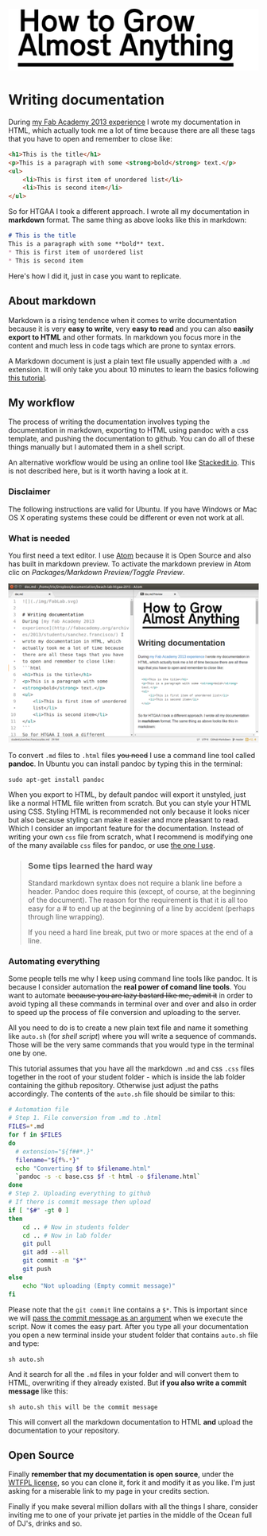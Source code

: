 ![](./img/FabLab.svg)

# Writing documentation
During [my Fab Academy 2013 experience](http://fabacademy.org/archives/2013/students/sanchez.francisco/) I wrote my documentation in HTML, which actually took me a lot of time because there are all these tags that you have to open and remember to close like:
```html
<h1>This is the title</h1>
<p>This is a paragraph with some <strong>bold</strong> text.</p>
<ul>
    <li>This is first item of unordered list</li>
    <li>This is second item</li>
</ul>
```
So for HTGAA I took a different approach. I wrote all my documentation in **markdown** format. The same thing as above looks like this in markdown:
```md
# This is the title
This is a paragraph with some **bold** text.
* This is first item of unordered list
* This is second item
```

Here's how I did it, just in case you want to replicate.

## About markdown
Markdown is a rising tendence when it comes to write documentation because it is very **easy to write**, very **easy to read** and you can also **easily export to HTML** and other formats. In markdown you focus more in the content and much less in code tags which are prone to syntax errors.

A Markdown document is just a plain text file usually appended with a `.md` extension. It will only take you about 10 minutes to learn the basics following [this tutorial](https://help.github.com/articles/markdown-basics/).

## My workflow
The process of writing the documentation involves typing the documentation in markdown, exporting to HTML using pandoc with a css template, and pushing the documentation to github. You can do all of these things manually but I automated them in a shell script.

An alternative workflow would be using an online tool like [Stackedit.io](https://stackedit.io/). This is not described here, but is it worth having a look at it.

### Disclaimer
The following instructions are valid for Ubuntu. If you have Windows or Mac OS X operating systems these could be different or even not work at all.

### What is needed
You first need a text editor. I use [Atom](https://atom.io/) because it is Open Source and also has built in markdown preview. To activate the markdown preview in Atom clic on _Packages/Markdown Preview/Toggle Preview_.

![](./img/doc/atom.png)

To convert `.md` files to `.html` files ~~you need~~ I use a command line tool called **pandoc**. In Ubuntu you can install pandoc by typing this in the terminal:

`sudo apt-get install pandoc`

When you export to HTML, by default pandoc will export it unstyled, just like a normal HTML file written from scratch. But you can style your HTML using CSS. Styling HTML is recommended not only because it looks nicer but also because styling can make it easier and more pleasant to read. Which I consider an important feature for the documentation. Instead of writing your own `css` file from scratch, what I recommend is modifying one of the many available `css` files for pandoc, or use [the one I use](http://git.fabcloud.io/francisco/beach-lab-htgaa-2015/blob/master/students/sanchez.francisco/base.css).

>### Some tips learned the hard way
> Standard markdown syntax does not require a blank line before a header. Pandoc  does  require  this (except, of course, at the beginning of the document). The reason for the requirement is that it is all  too  easy for  a  #  to  end  up  at the beginning of a line by accident (perhaps through line wrapping).
>
> If you need a hard line break, put two or more spaces at the end of a line.

### Automating everything
Some people tells me why I keep using command line tools like pandoc. It is because I consider automation the **real power of comand line tools**. You want to automate ~~because you are lazy bastard like me, admit it~~ in order to avoid typing all these commands in terminal over and over and also in order to speed up the process of file conversion and uploading to the server.

All you need to do is to create a new plain text file and name it something like `auto.sh` (for _shell script_) where you will write a sequence of commands. Those will be the very same commands that you would type in the terminal one by one.

This tutorial assumes that you have all the markdown `.md` and css `.css` files together in the root of your student folder - which is inside the lab folder containing the github repository. Otherwise just adjust the paths accordingly. The contents of the `auto.sh` file should be similar to this:

```bash
# Automation file
# Step 1. File conversion from .md to .html
FILES=*.md
for f in $FILES
do
  # extension="${f##*.}"
  filename="${f%.*}"
  echo "Converting $f to $filename.html"
  `pandoc -s -c base.css $f -t html -o $filename.html`
done
# Step 2. Uploading everything to github
# If there is commit message then upload
if [ "$#" -gt 0 ]
then
    cd .. # Now in students folder
    cd .. # Now in lab folder
    git pull
    git add --all
    git commit -m "$*"
    git push
else
    echo "Not uploading (Empty commit message)"
fi
```

Please note that the `git commit` line contains a `$*`. This is important since we will [pass the commit message as an argument](http://osr600doc.sco.com/en/SHL_automate/_Passing_to_shell_script.html) when we execute the script. Now it comes the easy part. After you type all your documentation you open a new terminal inside your student folder that contains `auto.sh` file and type:

`sh auto.sh`

And it search for all the `.md` files in your folder and will convert them to HTML, overwriting if they already existed. But **if you also write a commit message** like this:

`sh auto.sh this will be the commit message`

This will convert all the markdown documentation to HTML **and** upload the documentation to your repository.

## Open Source
Finally **remember that my documentation is open source**, under the [WTFPL license](http://www.wtfpl.net/), so you can clone it, fork it and modify it as you like. I'm just asking for a miserable link to my page in your credits section.

Finally if you make several million dollars with all the things I share, consider inviting me to one of your private jet parties in the middle of the Ocean full of DJ's, drinks and so.
